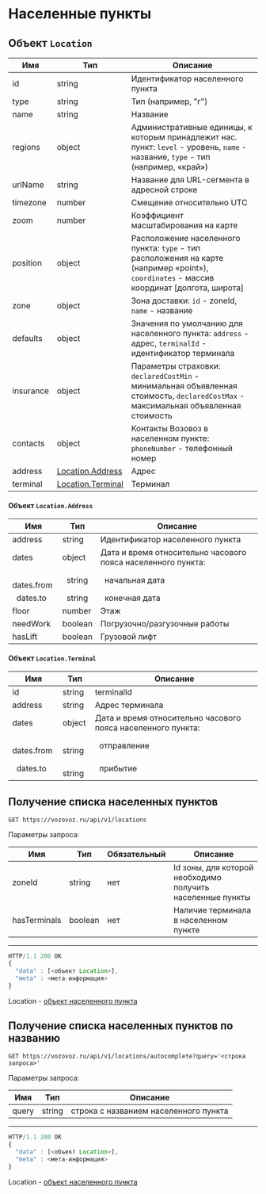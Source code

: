 # Населенные пункты

## Объект `Location`

Имя | Тип | Описание
--- | --- | --------
id | string | Идентификатор населенного пункта
type | string | Тип (например, "г")
name | string | Название
regions | object | Административные единицы, к которым принадлежит нас. пункт: `level` - уровень, `name` - название, `type` - тип (например, «край»)
urlName | string | Название для URL-сегмента в адресной строке
timezone | number | Смещение относительно UTC
zoom | number | Коэффициент масштабирования на карте
position | object | Расположение населенного пункта: `type` - тип расположения на карте (например «point»), `coordinates` - массив координат [долгота, широта]
zone | object | Зона доставки: `id` - zoneId, `name` - название
defaults | object | Значения по умолчанию для населенного пункта: `address` - адрес, `terminalId` - идентификатор терминала
insurance | object | Параметры страховки: `declaredCostMin` - минимальная объявленная стоимость, `declaredCostMax` - максимальная объявленная стоимость
contacts | object | Контакты Возовоз в населенном пункте: `phoneNumber` - телефонный номер
address | [Location.Address](#address) | Адрес
terminal | [Location.Terminal](#terminal) | Терминал

#### Объект <a name="address">`Location.Address`</a>

Имя | Тип | Описание
--- | --- | --------
address | string | Идентификатор населенного пункта
dates | object | Дата и время относительно часового пояса населенного пункта:
&nbsp; dates.from | &nbsp; string | &nbsp; начальная дата
&nbsp; dates.to | &nbsp; string | &nbsp; конечная дата
floor | number | Этаж
needWork | boolean | Погрузочно/разгузочные работы
hasLift | boolean | Грузовой лифт

#### Объект <a name="terminal">`Location.Terminal`</a>

Имя | Тип | Описание
--- | --- | --------
id | string | terminalId
address | string | Адрес терминала
dates | object | Дата и время относительно часового пояса населенного пункта:
&nbsp; dates.from | &nbsp; string | &nbsp; отправление
&nbsp; dates.to | &nbsp; string | &nbsp; прибытие

## Получение списка населенных пунктов

`GET https://vozovoz.ru/api/v1/locations`

Параметры запроса:

Имя | Тип | Обязательный | Описание
--- | --- | ------------ | --------
zoneId | string | нет | Id зоны, для которой необходимо получить населенные пункты
hasTerminals | boolean | нет | Наличие терминала в населенном пункте

---

```js
HTTP/1.1 200 OK
{
  "data" : [<объект Location>],
  "meta" : <мета-информация>
}

```

Location - [объект населенного пункта](locations.md)

## Получение списка населенных пунктов по названию

`GET https://vozovoz.ru/api/v1/locations/autocomplete?query='<строка запроса>'`

Параметры запроса:

Имя | Тип | Описание
--- | --- | --------
query | string | строка с названием населенного пункта

---

```js
HTTP/1.1 200 OK
{
  "data" : [<объект Location>],
  "meta" : <мета-информация>
}

```

Location - [объект населенного пункта](locations.md)

